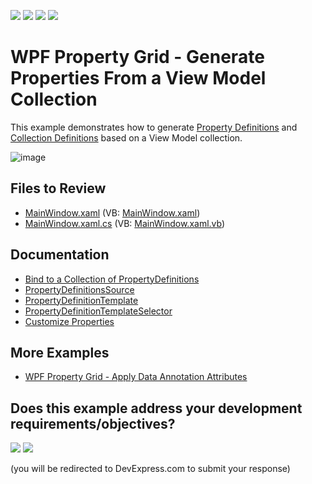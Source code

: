 <!-- default badges list -->
![](https://img.shields.io/endpoint?url=https://codecentral.devexpress.com/api/v1/VersionRange/128655215/22.2.2%2B)
[![](https://img.shields.io/badge/Open_in_DevExpress_Support_Center-FF7200?style=flat-square&logo=DevExpress&logoColor=white)](https://supportcenter.devexpress.com/ticket/details/T156704)
[![](https://img.shields.io/badge/📖_How_to_use_DevExpress_Examples-e9f6fc?style=flat-square)](https://docs.devexpress.com/GeneralInformation/403183)
[![](https://img.shields.io/badge/💬_Leave_Feedback-feecdd?style=flat-square)](#does-this-example-address-your-development-requirementsobjectives)
<!-- default badges end -->

# WPF Property Grid - Generate Properties From a View Model Collection

This example demonstrates how to generate [Property Definitions](https://docs.devexpress.com/WPF/15521/controls-and-libraries/property-grid/property-definitions) and [Collection Definitions](https://docs.devexpress.com/WPF/15719/controls-and-libraries/property-grid/property-definitions/collection-definitions) based on a View Model collection.

![image](https://user-images.githubusercontent.com/65009440/220949708-12849eba-d69d-41a6-a02d-2ff27422b16a.png)

## Files to Review

* [MainWindow.xaml](./CS/WpfApplication57/MainWindow.xaml) (VB: [MainWindow.xaml](./VB/WpfApplication57/MainWindow.xaml))
* [MainWindow.xaml.cs](./CS/WpfApplication57/MainWindow.xaml.cs) (VB: [MainWindow.xaml.vb](./VB/WpfApplication57/MainWindow.xaml.vb))

## Documentation

* [Bind to a Collection of PropertyDefinitions](https://docs.devexpress.com/WPF/115668/controls-and-libraries/property-grid/property-definitions/binding-to-a-collection-of-propertydefinitions)
* [PropertyDefinitionsSource](https://docs.devexpress.com/WPF/DevExpress.Xpf.PropertyGrid.PropertyGridControl.PropertyDefinitionsSource)
* [PropertyDefinitionTemplate](https://docs.devexpress.com/WPF/DevExpress.Xpf.PropertyGrid.PropertyGridControl.PropertyDefinitionTemplate)
* [PropertyDefinitionTemplateSelector](https://docs.devexpress.com/WPF/DevExpress.Xpf.PropertyGrid.PropertyGridControl.PropertyDefinitionTemplateSelector)
* [Customize Properties](https://docs.devexpress.com/WPF/401044/controls-and-libraries/property-grid/property-definitions/customize-properties)

## More Examples

* [WPF Property Grid - Apply Data Annotation Attributes](https://github.com/DevExpress-Examples/wpf-property-grid-apply-data-annotation-attributes)
<!-- feedback -->
## Does this example address your development requirements/objectives?

[<img src="https://www.devexpress.com/support/examples/i/yes-button.svg"/>](https://www.devexpress.com/support/examples/survey.xml?utm_source=github&utm_campaign=wpf-property-grid-generate-properties-from-view-model-collection&~~~was_helpful=yes) [<img src="https://www.devexpress.com/support/examples/i/no-button.svg"/>](https://www.devexpress.com/support/examples/survey.xml?utm_source=github&utm_campaign=wpf-property-grid-generate-properties-from-view-model-collection&~~~was_helpful=no)

(you will be redirected to DevExpress.com to submit your response)
<!-- feedback end -->
